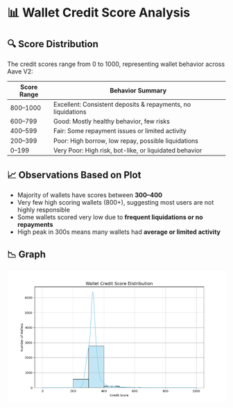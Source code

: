 # 📊 Wallet Credit Score Analysis

## 🔍 Score Distribution

The credit scores range from 0 to 1000, representing wallet behavior across Aave V2:

| Score Range | Behavior Summary |
|-------------|------------------|
| 800–1000    | Excellent: Consistent deposits & repayments, no liquidations |
| 600–799     | Good: Mostly healthy behavior, few risks |
| 400–599     | Fair: Some repayment issues or limited activity |
| 200–399     | Poor: High borrow, low repay, possible liquidations |
| 0–199       | Very Poor: High risk, bot-like, or liquidated behavior |

## 📈 Observations Based on Plot

- Majority of wallets have scores between **300–400**
- Very few high scoring wallets (800+), suggesting most users are not highly responsible
- Some wallets scored very low due to **frequent liquidations or no repayments**
- High peak in 300s means many wallets had **average or limited activity**

## 📉 Graph

![](./wallet_score_distribution.png)
